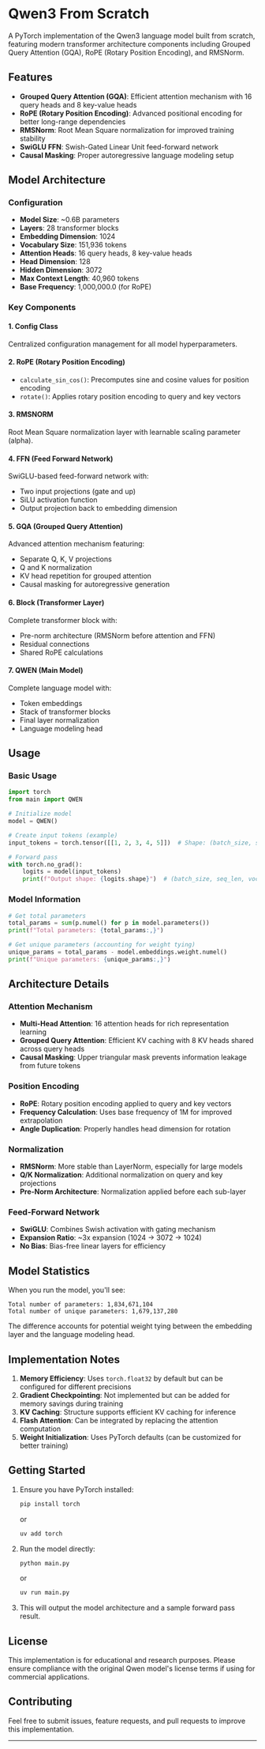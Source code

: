 # Qwen3 From Scratch

A PyTorch implementation of the Qwen3 language model built from scratch, featuring modern transformer architecture components including Grouped Query Attention (GQA), RoPE (Rotary Position Encoding), and RMSNorm.

## Features

- **Grouped Query Attention (GQA)**: Efficient attention mechanism with 16 query heads and 8 key-value heads
- **RoPE (Rotary Position Encoding)**: Advanced positional encoding for better long-range dependencies
- **RMSNorm**: Root Mean Square normalization for improved training stability
- **SwiGLU FFN**: Swish-Gated Linear Unit feed-forward network
- **Causal Masking**: Proper autoregressive language modeling setup

## Model Architecture

### Configuration
- **Model Size**: ~0.6B parameters
- **Layers**: 28 transformer blocks
- **Embedding Dimension**: 1024
- **Vocabulary Size**: 151,936 tokens
- **Attention Heads**: 16 query heads, 8 key-value heads
- **Head Dimension**: 128
- **Hidden Dimension**: 3072
- **Max Context Length**: 40,960 tokens
- **Base Frequency**: 1,000,000.0 (for RoPE)

### Key Components

#### 1. **Config Class**
Centralized configuration management for all model hyperparameters.

#### 2. **RoPE (Rotary Position Encoding)**
- `calculate_sin_cos()`: Precomputes sine and cosine values for position encoding
- `rotate()`: Applies rotary position encoding to query and key vectors

#### 3. **RMSNORM**
Root Mean Square normalization layer with learnable scaling parameter (alpha).

#### 4. **FFN (Feed Forward Network)**
SwiGLU-based feed-forward network with:
- Two input projections (gate and up)
- SiLU activation function
- Output projection back to embedding dimension

#### 5. **GQA (Grouped Query Attention)**
Advanced attention mechanism featuring:
- Separate Q, K, V projections
- Q and K normalization
- KV head repetition for grouped attention
- Causal masking for autoregressive generation

#### 6. **Block (Transformer Layer)**
Complete transformer block with:
- Pre-norm architecture (RMSNorm before attention and FFN)
- Residual connections
- Shared RoPE calculations

#### 7. **QWEN (Main Model)**
Complete language model with:
- Token embeddings
- Stack of transformer blocks
- Final layer normalization
- Language modeling head

## Usage

### Basic Usage

```python
import torch
from main import QWEN

# Initialize model
model = QWEN()

# Create input tokens (example)
input_tokens = torch.tensor([[1, 2, 3, 4, 5]])  # Shape: (batch_size, seq_len)

# Forward pass
with torch.no_grad():
    logits = model(input_tokens)
    print(f"Output shape: {logits.shape}")  # (batch_size, seq_len, vocab_size)
```

### Model Information

```python
# Get total parameters
total_params = sum(p.numel() for p in model.parameters())
print(f"Total parameters: {total_params:,}")

# Get unique parameters (accounting for weight tying)
unique_params = total_params - model.embeddings.weight.numel()
print(f"Unique parameters: {unique_params:,}")
```

## Architecture Details

### Attention Mechanism
- **Multi-Head Attention**: 16 attention heads for rich representation learning
- **Grouped Query Attention**: Efficient KV caching with 8 KV heads shared across query heads
- **Causal Masking**: Upper triangular mask prevents information leakage from future tokens

### Position Encoding
- **RoPE**: Rotary position encoding applied to query and key vectors
- **Frequency Calculation**: Uses base frequency of 1M for improved extrapolation
- **Angle Duplication**: Properly handles head dimension for rotation

### Normalization
- **RMSNorm**: More stable than LayerNorm, especially for large models
- **Q/K Normalization**: Additional normalization on query and key projections
- **Pre-Norm Architecture**: Normalization applied before each sub-layer

### Feed-Forward Network
- **SwiGLU**: Combines Swish activation with gating mechanism
- **Expansion Ratio**: ~3x expansion (1024 → 3072 → 1024)
- **No Bias**: Bias-free linear layers for efficiency

## Model Statistics

When you run the model, you'll see:
```
Total number of parameters: 1,834,671,104
Total number of unique parameters: 1,679,137,280
```

The difference accounts for potential weight tying between the embedding layer and the language modeling head.

## Implementation Notes

1. **Memory Efficiency**: Uses `torch.float32` by default but can be configured for different precisions
2. **Gradient Checkpointing**: Not implemented but can be added for memory savings during training
3. **KV Caching**: Structure supports efficient KV caching for inference
4. **Flash Attention**: Can be integrated by replacing the attention computation
5. **Weight Initialization**: Uses PyTorch defaults (can be customized for better training)

## Getting Started

1. Ensure you have PyTorch installed:
   ```bash
   pip install torch
   ```
    or

    ```bash
   uv add torch
   ```

2. Run the model directly:
   ```bash
   python main.py
   ```
   or

   ```bash
   uv run main.py
   ```

3. This will output the model architecture and a sample forward pass result.

## License

This implementation is for educational and research purposes. Please ensure compliance with the original Qwen model's license terms if using for commercial applications.

## Contributing

Feel free to submit issues, feature requests, and pull requests to improve this implementation.

---
